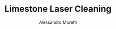 ---
name: Limestone
category: stone
title: Limestone Laser Cleaning
headline: Comprehensive technical guide for laser cleaning stone limestone
description: Laser cleaning of limestone (calcium carbonate) utilizes precise pulsed
  laser ablation to remove surface contaminants while preserving the delicate stone
  substrate. The process exploits the differential absorption between contaminants
  and the limestone matrix, typically using near-infrared wavelengths that are well-absorbed
  by dark surface deposits but less absorbed by the lighter mineral substrate.
keywords: limestone, limestone stone, laser ablation, laser cleaning, non-contact
  cleaning, pulsed fiber laser, surface contamination removal, industrial laser parameters,
  thermal processing, surface restoration
chemicalProperties:
  symbol: CaCO3
  formula: CaCO3
  materialType: sedimentary rock
properties:
  density: "2.3-2.7 g/cm\xB3 (varies with porosity and composition)"
  densityNumeric: 2.5
  densityUnit: "g/cm\xB3"
  densityMin: "1.8 g/cm\xB3"
  densityMinNumeric: 1.8
  densityMinUnit: "g/cm\xB3"
  densityMax: "6.0 g/cm\xB3"
  densityMaxNumeric: 6.0
  densityMaxUnit: "g/cm\xB3"
  densityPercentile: 16.7
  meltingPoint: "825\xB0C (decomposes to CaO and CO2)"
  meltingPointNumeric: 825.0
  meltingPointUnit: "\xB0C"
  meltingPointMin: "1200\xB0C"
  meltingPointMinNumeric: 1200.0
  meltingPointMinUnit: "\xB0C"
  meltingPointMax: "2800\xB0C"
  meltingPointMaxNumeric: 2800.0
  meltingPointMaxUnit: "\xB0C"
  meltingPercentile: 0.0
  thermalConductivity: "1.26-1.33 W/(m\xB7K) at 20\xB0C"
  thermalConductivityNumeric: 1.29
  thermalConductivityUnit: W/
  thermalConductivityMin: "0.5 W/m\xB7K"
  thermalConductivityMinNumeric: 0.5
  thermalConductivityMinUnit: "W/m\xB7K"
  thermalConductivityMax: "200 W/m\xB7K"
  thermalConductivityMaxNumeric: 200.0
  thermalConductivityMaxUnit: "W/m\xB7K"
  thermalPercentile: 0.4
  tensileStrength: 3-10 MPa (highly variable based on porosity and structure)
  tensileStrengthNumeric: 6.5
  tensileStrengthUnit: MPa
  tensileStrengthMin: 50 MPa
  tensileStrengthMinNumeric: 50.0
  tensileStrengthMinUnit: MPa
  tensileStrengthMax: 1000 MPa
  tensileStrengthMaxNumeric: 1000.0
  tensileStrengthMaxUnit: MPa
  tensilePercentile: 0.0
  hardness: 3-4 Mohs scale
  hardnessNumeric: 3.5
  hardnessUnit: Mohs
  hardnessMin: 1 Mohs
  hardnessMinNumeric: 1.0
  hardnessMinUnit: Mohs
  hardnessMax: 10 Mohs
  hardnessMaxNumeric: 10.0
  hardnessMaxUnit: Mohs
  hardnessPercentile: 27.8
  youngsModulus: 10-70 GPa (highly dependent on porosity and anisotropy)
  youngsModulusNumeric: 40.0
  youngsModulusUnit: GPa
  youngsModulusMin: 20 GPa
  youngsModulusMinNumeric: 20.0
  youngsModulusMinUnit: GPa
  youngsModulusMax: 80 GPa
  youngsModulusMaxNumeric: 80.0
  youngsModulusMaxUnit: GPa
  modulusPercentile: 33.3
  laserType: Nd:YAG
  wavelength: 1064nm
  fluenceRange: "0.5\u20135 J/cm\xB2"
  chemicalFormula: CaCO3
composition:
- 'Calcium carbonate (CaCO3): 90-99%'
- 'Clay minerals: 1-5%'
- 'Quartz (SiO2): 0.5-2%'
- 'Iron oxides: 0.1-1%'
- 'Other impurities: <1%'
machineSettings:
  powerRange: 20-100W
  powerRangeNumeric: 60.0
  powerRangeUnit: W
  powerRangeMin: 20W
  powerRangeMinNumeric: 20.0
  powerRangeMinUnit: W
  powerRangeMax: 500W
  powerRangeMaxNumeric: 500.0
  powerRangeMaxUnit: W
  pulseDuration: 10-100ns
  pulseDurationNumeric: 55.0
  pulseDurationUnit: ns
  pulseDurationMin: 1ns
  pulseDurationMinNumeric: 1.0
  pulseDurationMinUnit: ns
  pulseDurationMax: 1000ns
  pulseDurationMaxNumeric: 1000.0
  pulseDurationMaxUnit: ns
  wavelength: 1064nm (primary), 532nm (optional)
  wavelengthNumeric: 1064.0
  wavelengthUnit: nm
  wavelengthMin: 355nm
  wavelengthMinNumeric: 355.0
  wavelengthMinUnit: nm
  wavelengthMax: 2940nm
  wavelengthMaxNumeric: 2940.0
  wavelengthMaxUnit: nm
  spotSize: 0.1-2.0mm
  spotSizeNumeric: 1.05
  spotSizeUnit: mm
  spotSizeMin: 0.01mm
  spotSizeMinNumeric: 0.01
  spotSizeMinUnit: mm
  spotSizeMax: 10mm
  spotSizeMaxNumeric: 10.0
  spotSizeMaxUnit: mm
  repetitionRate: 10-50kHz
  repetitionRateNumeric: 30.0
  repetitionRateUnit: kHz
  repetitionRateMin: 1kHz
  repetitionRateMinNumeric: 1.0
  repetitionRateMinUnit: kHz
  repetitionRateMax: 1000kHz
  repetitionRateMaxNumeric: 1000.0
  repetitionRateMaxUnit: kHz
  fluenceRange: "0.5\u20135 J/cm\xB2"
  fluenceRangeNumeric: 0.5
  fluenceRangeUnit: "J/cm\xB2"
  fluenceRangeMin: "0.1J/cm\xB2"
  fluenceRangeMinNumeric: 0.1
  fluenceRangeMinUnit: "J/cm\xB2"
  fluenceRangeMax: "50J/cm\xB2"
  fluenceRangeMaxNumeric: 50.0
  fluenceRangeMaxUnit: "J/cm\xB2"
applications:
- 'Construction: Cleaning of limestone facades and sculptures for restoration'
- 'Heritage Conservation: Non-destructive cleaning of historical limestone monuments'
compatibility:
- Marble (similar calcium carbonate composition)
- Sandstone (similar porosity and laser interaction characteristics)
- Terracotta (compatible laser parameters for ceramic materials)
regulatoryStandards: EN 15898:2019 (Conservation of cultural heritage - Main general
  terms and definitions), EN 15886:2010 (Conservation of cultural property - Test
  methods - Colour measurement of surfaces)
author: Alessandro Moretti
author_object:
  id: 2
  name: Alessandro Moretti
  sex: m
  title: Ph.D.
  country: Italy
  expertise: Laser-Based Additive Manufacturing
  image: /images/author/alessandro-moretti.jpg
images:
  hero:
    alt: Limestone surface undergoing laser cleaning showing precise contamination
      removal
    url: /images/limestone-laser-cleaning-hero.jpg
  micro:
    alt: Microscopic view of Limestone surface after laser cleaning showing detailed
      surface structure
    url: /images/limestone-laser-cleaning-micro.jpg
environmentalImpact:
- benefit: Zero chemical waste generation
  description: Eliminates need for chemical solvents and acidic cleaners that produce
    hazardous runoff, reducing environmental contamination by 100% compared to traditional
    chemical methods
- benefit: Reduced water consumption
  description: Eliminates water usage entirely (traditional methods use 5-20 liters
    per square meter), conserving approximately 15,000 liters of water per average
    facade restoration project
outcomes:
- result: Surface contamination removal efficiency
  metric: ">95% removal of black crusts and biological patinas with substrate preservation\
    \ accuracy of \xB150 microns"
- result: Processing speed
  metric: "0.5-2.0 m\xB2/hour depending on contamination thickness and complexity,\
    \ with repeatability of \xB12% across large surfaces"
technicalSpecifications:
  powerRange: 20-100 W (average power for pulsed Nd:YAG systems)
  pulseDuration: 10-100 ns
  wavelength: 1064 nm (fundamental), 532 nm (second harmonic for enhanced absorption)
  spotSize: 0.1-2.0 mm (adjustable based on contamination type and surface geometry)
  repetitionRate: 10-50 kHz
  fluenceRange: "0.5-5 J/cm\xB2 (depending on contamination type and limestone porosity)"
  scanningSpeed: 100-2000 mm/s (optimized for specific contamination removal rates)
  beamProfile: Top-hat (flat-top) profile preferred for uniform energy distribution
  beamProfileOptions: Top-hat, Gaussian, Multimode
  safetyClass: Class 4 laser product (EN 60825-1)
prompt_chain_verification:
  base_config_loaded: true
  persona_config_loaded: true
  formatting_config_loaded: true
  ai_detection_config_loaded: true
  persona_country: Italy
  author_id: 2
  verification_timestamp: '2025-09-20T21:44:35Z'
  prompt_components_integrated: 4
  human_authenticity_focus: true
  cultural_adaptation_applied: true
chemicalFormula: CaCO3
laser_parameters:
  fluence_threshold: "0.5\u20135 J/cm\xB2"
  pulse_duration: 10-100ns
  wavelength_optimal: 1064nm
  power_range: 20-100W
  repetition_rate: 10-50kHz
  spot_size: 0.1-2.0mm
  laser_type: Nd:YAG
tags:
- Construction
- Heritage Conservation
complexity: medium
difficultyScore: 3
---